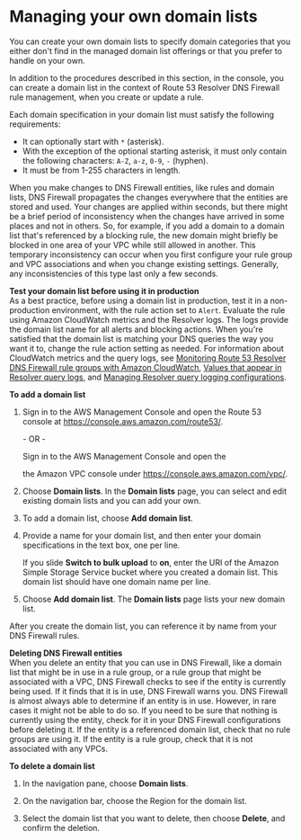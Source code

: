 # Managing your own domain lists<a name="resolver-dns-firewall-user-managed-domain-lists"></a>

You can create your own domain lists to specify domain categories that you either don't find in the managed domain list offerings or that you prefer to handle on your own\. 

In addition to the procedures described in this section, in the console, you can create a domain list in the context of Route 53 Resolver DNS Firewall rule management, when you create or update a rule\. 

Each domain specification in your domain list must satisfy the following requirements: 
+ It can optionally start with `*` \(asterisk\)\.
+ With the exception of the optional starting asterisk, it must only contain the following characters: `A-Z`, `a-z`, `0-9`, `-` \(hyphen\)\.
+ It must be from 1\-255 characters in length\. 

When you make changes to DNS Firewall entities, like rules and domain lists, DNS Firewall propagates the changes everywhere that the entities are stored and used\. Your changes are applied within seconds, but there might be a brief period of inconsistency when the changes have arrived in some places and not in others\. So, for example, if you add a domain to a domain list that's referenced by a blocking rule, the new domain might briefly be blocked in one area of your VPC while still allowed in another\. This temporary inconsistency can occur when you first configure your rule group and VPC associations and when you change existing settings\. Generally, any inconsistencies of this type last only a few seconds\.

**Test your domain list before using it in production**  
As a best practice, before using a domain list in production, test it in a non\-production environment, with the rule action set to `Alert`\. Evaluate the rule using Amazon CloudWatch metrics and the Resolver logs\. The logs provide the domain list name for all alerts and blocking actions\. When you're satisfied that the domain list is matching your DNS queries the way you want it to, change the rule action setting as needed\. For information about CloudWatch metrics and the query logs, see [Monitoring Route 53 Resolver DNS Firewall rule groups with Amazon CloudWatch](monitoring-resolver-dns-firewall-with-cloudwatch.md), [Values that appear in Resolver query logs](resolver-query-logs-format.md), and [Managing Resolver query logging configurations](resolver-query-logging-configurations-managing.md)\. 

**To add a domain list**

1. Sign in to the AWS Management Console and open the Route 53 console at [https://console\.aws\.amazon\.com/route53/](https://console.aws.amazon.com/route53/)\.

   \- OR \- 

   Sign in to the AWS Management Console and open the 

   the Amazon VPC console under [https://console\.aws\.amazon\.com/vpc/](https://console.aws.amazon.com/vpc/)\. 

1. Choose **Domain lists**\. In the **Domain lists** page, you can select and edit existing domain lists and you can add your own\.

1. To add a domain list, choose **Add domain list**\. 

1. Provide a name for your domain list, and then enter your domain specifications in the text box, one per line\. 

   If you slide **Switch to bulk upload** to **on**, enter the URI of the Amazon Simple Storage Service bucket where you created a domain list\. This domain list should have one domain name per line\.

1. Choose **Add domain list**\. The **Domain lists** page lists your new domain list\. 

After you create the domain list, you can reference it by name from your DNS Firewall rules\. 

**Deleting DNS Firewall entities**  
When you delete an entity that you can use in DNS Firewall, like a domain list that might be in use in a rule group, or a rule group that might be associated with a VPC, DNS Firewall checks to see if the entity is currently being used\. If it finds that it is in use, DNS Firewall warns you\. DNS Firewall is almost always able to determine if an entity is in use\. However, in rare cases it might not be able to do so\. If you need to be sure that nothing is currently using the entity, check for it in your DNS Firewall configurations before deleting it\. If the entity is a referenced domain list, check that no rule groups are using it\. If the entity is a rule group, check that it is not associated with any VPCs\.

**To delete a domain list**

1. In the navigation pane, choose **Domain lists**\.

1. On the navigation bar, choose the Region for the domain list\. 

1. Select the domain list that you want to delete, then choose **Delete**, and confirm the deletion\.